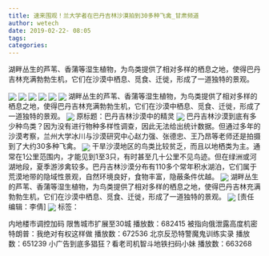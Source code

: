 ```yaml
---
title: 速来围观！兰大学者在巴丹吉林沙漠拍到30多种飞禽_甘肃频道
author: wetech
date: 2019-02-22- 08:05
tags: 
categories: 
---
```

湖畔丛生的芦苇、香蒲等湿生植物，为鸟类提供了相对多样的栖息之地，使得巴丹吉林充满勃勃生机，它们在沙漠中栖息、觅食、迁徙，形成了一道独特的景观。
<!-- more -->
                
<img align="center" border="0" src="http://p2.ifengimg.com/fck/2019_08/3ef58f6cc39f415_w400_h400.jpg" />
                
<img align="center" border="0" src="http://p2.ifengimg.com/fck/2019_08/69820f0cc3cb1b5_w400_h266.jpg" />
                
<img align="center" border="0" src="http://p0.ifengimg.com/fck/2019_08/5537be410eaa8d9_w400_h266.jpg" />
            
<img align="center" border="0" src="http://p0.ifengimg.com/fck/2019_08/19e850701df7bc9_w400_h400.jpg" />
<img align="center" border="0" src="http://p2.ifengimg.com/fck/2019_08/00c66e85636b08f_w400_h266.jpg" />
<img align="center" border="0" src="http://p0.ifengimg.com/fck/2019_08/9ed7fafbdc39f43_w400_h266.jpg" />
湖畔丛生的芦苇、香蒲等湿生植物，为鸟类提供了相对多样的栖息之地，使得巴丹吉林充满勃勃生机，它们在沙漠中栖息、觅食、迁徙，形成了一道独特的景观。
<img align="center" border="0" src="http://p1.ifengimg.com/fck/2019_08/67e41a3707c3db9_w400_h400.jpg" />
原标题：巴丹吉林沙漠中的精灵
<img align="center" border="0" src="http://p1.ifengimg.com/fck/2019_08/5c6dd8ff9667a7a_w400_h266.jpg" />
巴丹吉林沙漠到底有多少种鸟类？因为没有进行物种多样性调查，因此无法给出统计数据。但通过多年的沙漠考察，兰州大学冰川与沙漠研究中心赵力强、张德忠、王乃昂等老师还是拍摄到了大约30多种飞禽。
<img align="center" border="0" src="http://p0.ifengimg.com/fck/2019_08/18657d600f8364b_w400_h266.jpg" />
干旱沙漠地区的鸟类比较贫乏，而且以地栖类为主。通常在1公里范围内，才能见到1至3只，有时甚至几十公里不见鸟迹。但在绿洲或河湖地段，夏季游涉禽较多。巴丹吉林沙漠分布有110多个常年积水湖泊，它们属于荒漠地带的隐域性景观，自然环境良好，食物丰富，隐蔽条件优越。
<img align="center" border="0" src="http://p1.ifengimg.com/fck/2019_08/12639ff0ae317b7_w400_h266.jpg" />
湖畔丛生的芦苇、香蒲等湿生植物，为鸟类提供了相对多样的栖息之地，使得巴丹吉林充满勃勃生机，它们在沙漠中栖息、觅食、迁徙，形成了一道独特的景观。
<img align="center" border="0" src="http://p1.ifengimg.com/fck/2019_08/170189f21b1651e_w400_h266.jpg" />
[责任编辑：李倩]
<img align="center" border="0" src="http://p2.ifengimg.com/a/2016/0810/204c433878d5cf9size1_w16_h16.png" />
标签：
 
 
 
             
内地楼市调控加码 限售城市扩展至30城
播放数：682415
被指向俄泄露高度机密 特朗普：我绝对有权这样做
播放数：672536
北京反恐特警魔鬼训练实录
播放数：651239
小广告到底多猖狂？看老司机智斗地铁扫码小妹
播放数：663268
